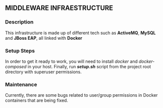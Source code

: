 ## MIDDLEWARE INFRAESTRUCTURE

### Description

This infrastructure is made up of different tech such as **ActiveMQ**, **MySQL** and **JBoss EAP**, all linked with **Docker**

### Setup Steps

In order to get it ready to work, you will need to install _docker_ and _docker-composed_ in your host. 
Finally, run **_setup.sh_** script from the project root directory with superuser permissions. 

### Maintenance

Currently, there are some bugs related to user/group permissions in Docker containers that are being fixed.